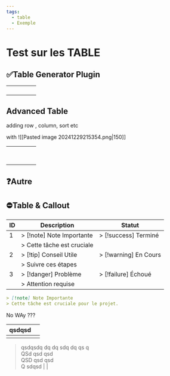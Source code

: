 ```yaml
---
tags:
  - table
  - Exemple
---
```

# Test sur les TABLE
## ✅Table Generator Plugin

|      |      |      |      |      |
|:-----|:-----|:-----|:-----|:-----|
|      |      |      |      |      |
|      |      |      |      |      |
|      |      |      |      |      |
|      |      |      |      |      |

## Advanced Table

adding row , column, sort etc 

with ![[Pasted image 20241229215354.png|150]]

|     |     |     |     |     |
|:--- |:--- |:--- |:--- |:--- |
|     |     |     |     |     |
|     |     |     |     |     |
|     |     |     |     |     |
|     |     |     |     |     |
|     |     |     |     |     |
|     |     |     |     |     |
|     |     |     |     |     |
|     |     |     |     |     |

## ❓Autre

## ⛔Table & Callout

| ID  | Description                | Statut                |
| --- | -------------------------- | --------------------- |
| 1   | > [!note] Note Importante  | > [!success] Terminé  |
|     | > Cette tâche est cruciale |                       |
| 2   | > [!tip] Conseil Utile     | > [!warning] En Cours |
|     | > Suivre ces étapes        |                       |
| 3   | > [!danger] Problème       | > [!failure] Échoué   |
|     | > Attention requise        |                       |



```markdown 
> [!note] Note Importante 
> Cette tâche est cruciale pour le projet. 
```

No WAy ??? 



| qsdqsd |     |
| ------ | --- |
|        |     |
> qsdqsdq dq dq sdq dq qs q<br>QSd qsd qsd <br>QSD qsd qsd <br>Q sdqsd
  |     |


